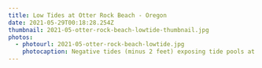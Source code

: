 ```yaml
---
title: Low Tides at Otter Rock Beach - Oregon
date: 2021-05-29T00:18:28.254Z
thumbnail: 2021-05-otter-rock-beach-lowtide-thumbnail.jpg
photos:
  - photourl: 2021-05-otter-rock-beach-lowtide.jpg
    photocaption: Negative tides (minus 2 feet) exposing tide pools at Otter Rock beach.
---
```

